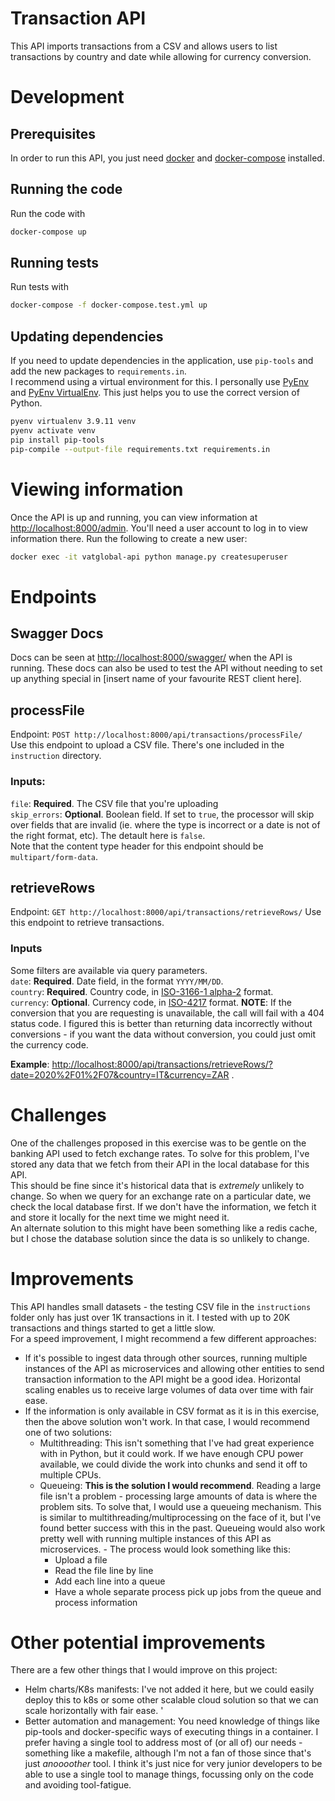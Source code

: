 # Transaction API

This API imports transactions from a CSV and allows users to list transactions by country and date while allowing for
currency conversion.

# Development

## Prerequisites

In order to run this API, you just need [docker](https://www.docker.com/)
and [docker-compose](https://docs.docker.com/compose/install/) installed.

## Running the code

Run the code with

```bash
docker-compose up
```

## Running tests

Run tests with

```bash
docker-compose -f docker-compose.test.yml up
```

## Updating dependencies

If you need to update dependencies in the application, use `pip-tools` and add the new packages to `requirements.in`.  
I recommend using a virtual environment for this. I personally use [PyEnv](https://github.com/pyenv/pyenv)
and [PyEnv VirtualEnv](https://github.com/pyenv/pyenv-virtualenv). This just helps you to use the correct version of
Python.

```bash
pyenv virtualenv 3.9.11 venv
pyenv activate venv
pip install pip-tools
pip-compile --output-file requirements.txt requirements.in
 ```

# Viewing information

Once the API is up and running, you can view information at [http://localhost:8000/admin](http://localhost:8000/admin).
You'll need a user account to log in to view information there. Run the following to create a new user:

```bash
docker exec -it vatglobal-api python manage.py createsuperuser
```

# Endpoints

## Swagger Docs
Docs can be seen at [http://localhost:8000/swagger/](http://localhost:8000/swagger/) when the API is running.  These docs can also be used to test the API without needing to set up anything special in [insert name of your favourite REST client here].

## processFile

Endpoint: `POST http://localhost:8000/api/transactions/processFile/`  
Use this endpoint to upload a CSV file. There's one included in the `instruction` directory.

### Inputs:

`file`: **Required**. The CSV file that you're uploading  
`skip_errors`: **Optional**. Boolean field. If set to `true`, the processor will skip over fields that are invalid (ie.
where the type is incorrect or a date is not of the right format, etc). The detault here is `false`.  
Note that the content type header for this endpoint should be `multipart/form-data`.

## retrieveRows

Endpoint: `GET http://localhost:8000/api/transactions/retrieveRows/`
Use this endpoint to retrieve transactions.

### Inputs

Some filters are available via query parameters.  
`date`: **Required**. Date field, in the format `YYYY/MM/DD`.   
`country`: **Required**. Country code, in [ISO-3166-1 alpha-2](https://datahub.io/core/country-list#data) format.   
`currency`: **Optional**. Currency code, in [ISO-4217](https://datahub.io/core/currency-codes#data) format. **NOTE**: If the conversion that you are requesting is unavailable, the call will fail with a 404 status code. I figured this is better than returning data incorrectly without conversions - if you want the data without conversion, you could just omit the currency code.

**Example**: [http://localhost:8000/api/transactions/retrieveRows/?date=2020%2F01%2F07&country=IT&currency=ZAR](http://localhost:8000/api/transactions/retrieveRows/?date=2020%2F01%2F07&country=IT&currency=ZAR)
.

# Challenges

One of the challenges proposed in this exercise was to be gentle on the banking API used to fetch exchange rates. To
solve for this problem, I've stored any data that we fetch from their API in the local database for this API.  
This should be fine since it's historical data that is _extremely_ unlikely to change. So when we query for an exchange
rate on a particular date, we check the local database first. If we don't have the information, we fetch it and store it
locally for the next time we might need it.  
An alternate solution to this might have been something like a redis cache, but I chose the database solution since the
data is so unlikely to change.

# Improvements

This API handles small datasets - the testing CSV file in the `instructions` folder only has just over 1K transactions
in it. I tested with up to 20K transactions and things started to get a little slow.  
For a speed improvement, I might recommend a few different approaches:

- If it's possible to ingest data through other sources, running multiple instances of the API as microservices and
  allowing other entities to send transaction information to the API might be a good idea. Horizontal scaling enables us
  to receive large volumes of data over time with fair ease.
- If the information is only available in CSV format as it is in this exercise, then the above solution won't work. In
  that case, I would recommend one of two solutions:
    - Multithreading: This isn't something that I've had great experience with in Python, but it could work. If we have
      enough CPU power available, we could divide the work into chunks and send it off to multiple CPUs.
    - Queueing: **This is the solution I would recommend**. Reading a large file isn't a problem - processing large
      amounts of data is where the problem sits. To solve that, I would use a queueing mechanism. This is similar to
      multithreading/multiprocessing on the face of it, but I've found better success with this in the past. Queueing
      would also work pretty well with running multiple instances of this API as microservices.    - The process would look something like this:
        - Upload a file
        - Read the file line by line
        - Add each line into a queue
        - Have a whole separate process pick up jobs from the queue and process information

# Other potential improvements
There are a few other things that I would improve on this project:
- Helm charts/K8s manifests: I've not added it here, but we could easily deploy this to k8s or some other scalable cloud solution so that we can scale horizontally with fair ease. '
- Better automation and management: You need knowledge of things like pip-tools and docker-specific ways of executing things in a container. I prefer having a single tool to address most of (or all of) our needs - something like a makefile, although I'm not a fan of those since that's just _anoooother_ tool. I think it's just nice for very junior developers to be able to use a single tool to manage things, focussing only on the code and avoiding tool-fatigue.